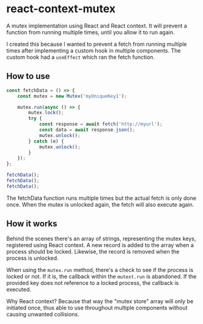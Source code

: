 # react-context-mutex
A mutex implementation using React and React context. It will prevent a function from running multiple times, until you allow it to run again. 

I created this because I wanted to prevent a fetch from running multiple times after implementing a custom hook in multiple components. The custom hook had a `useEffect` which ran the fetch function.

## How to use
```ts
const fetchData = () => {
    const mutex = new Mutex('myUniqueKey1');

    mutex.run(async () => {
        mutex.lock();
        try {
            const response = await fetch('http://myurl');
            const data = await response.json();
            mutex.unlock();
        } catch (e) {
            mutex.unlock();
        }
    });
};

fetchData();
fetchData();
fetchData();
```

The fetchData function runs multiple times but the actual fetch is only done once. When the mutex is unlocked again, the fetch will also execute again.

## How it works
Behind the scenes there's an array of strings, representing the mutex keys, registered using React context. A new record is added to the array when a process should be locked. Likewise, the record is removed when the process is unlocked. 

When using the `mutex.run` method, there's a check to see if the process is locked or not. If it is, the callback within the `mutext.run` is abandoned. If the provided key does not reference to a locked process, the callback is executed. 

Why React context? Because that way the "mutex store" array will only be initiated once, thus able to use throughout multiple components without causing unwanted collisions.